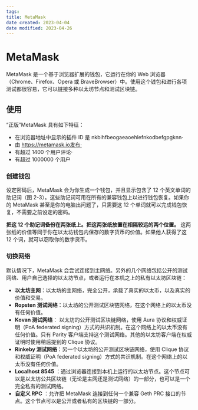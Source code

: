 ```yaml
---
tags:
title: MetaMask
date created: 2023-04-04
date modified: 2023-04-26
---
```


# MetaMask

MetaMask 是一个基于浏览器扩展的钱包，它运行在你的 Web 浏览器（Chrome、Firefox、Opera 或 BraveBrowser）中。使用这个钱包和进行各项测试都很容易，它可以链接多种以太坊节点和测试区块链。

## 使用

“正版”MetaMask 具有如下特征：

- 在浏览器地址中显示的插件 ID 是 nkbihfbeogaeaoehlefnkodbefgpgknn·
- 由 https://metamask.io发布·
- 有超过 1400 个用户评论·
- 有超过 1000000 个用户

### 创建钱包

设定密码后，MetaMask 会为你生成一个钱包，并且显示包含了 12 个英文单词的助记词（图 2-3）。这些助记词可用在所有的兼容钱包上以进行钱包恢复。如果你的 MetaMask 甚至是你的电脑出问题了，只需要这 12 个单词就可以完成钱包恢复，不需要之前设定的密码。

**把这 12 个助记词备份在两张纸上。把这两张纸放置在相隔较远的两个位置。** 这两张纸的价值等同于你在以太坊钱包内保存的数字货币的价值。如果他人获得了这 12 个词，就可以窃取你的数字货币。

### 切换网络

默认情况下，MetaMask 会尝试连接到主网络。另外的几个网络包括公开的测试网络、用户自己选择的以太坊节点，或者运行在本机之上的私有以太坊区块链：

- **以太坊主网**：以太坊的主网络，完全公开，承载了真实的以太币，以及真实的价值和交易。
- **Ropsten 测试网络**：以太坊的公开测试区块链网络，在这个网络上的以太币没有任何价值。
- **Kovan 测试网络**： 以太坊的公开测试区块链网络，使用 Aura 协议和权威证明（PoA federated signing）方式的共识机制。在这个网络上的以太币没有任何价值。只有 Parity 客户端支持这个测试网络。其他的以太坊客户端在权威证明时使用稍后提到的 Clique 协议。
- **Rinkeby 测试网络**：另一个以太坊的公开测试区块链网络，使用 Clique 协议和权威证明（PoA federated signing）方式的共识机制。在这个网络上的以太币没有任何价值。
- **Localhost 8545** ：通过浏览器连接到本机上运行的以太坊节点。这个节点可以是以太坊公共区块链（无论是主网还是测试网络）的一部分，也可以是一个完全私有的测试网络。
- **自定义 RPC** ：允许把 MetaMask 连接到任何一个兼容 Geth PRC 接口的节点。这个节点可以是公开或者私有的区块链的一部分。
